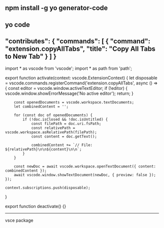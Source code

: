 npm install -g yo generator-code
-----
yo code
--------
"contributes": {
  "commands": [
    {
      "command": "extension.copyAllTabs",
      "title": "Copy All Tabs to New Tab"
    }
  ]
}
-------







import * as vscode from 'vscode';
import * as path from 'path';

export function activate(context: vscode.ExtensionContext) {
    let disposable = vscode.commands.registerCommand('extension.copyAllTabs', async () => {
        const editor = vscode.window.activeTextEditor;
        if (!editor) {
            vscode.window.showErrorMessage('No active editor');
            return;
        }

        const openedDocuments = vscode.workspace.textDocuments;
        let combinedContent = '';

        for (const doc of openedDocuments) {
            if (!doc.isClosed && !doc.isUntitled) {
                const filePath = doc.uri.fsPath;
                const relativePath = vscode.workspace.asRelativePath(filePath);
                const content = doc.getText();
                
                combinedContent += `// File: ${relativePath}\n\n${content}\n\n`;
            }
        }

        const newDoc = await vscode.workspace.openTextDocument({ content: combinedContent });
        await vscode.window.showTextDocument(newDoc, { preview: false });
    });

    context.subscriptions.push(disposable);
}

export function deactivate() {}


--------
vsce package
